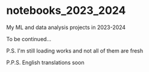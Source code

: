 # notebooks_2023_2024
My ML and data analysis projects in 2023-2024

To be continued...



P.S. I'm still loading works and not all of them are fresh

P.P.S. English translations soon
